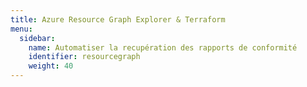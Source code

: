 ```yaml
---
title: Azure Resource Graph Explorer & Terraform
menu:
  sidebar:
    name: Automatiser la recupération des rapports de conformité
    identifier: resourcegraph
    weight: 40
---
```

